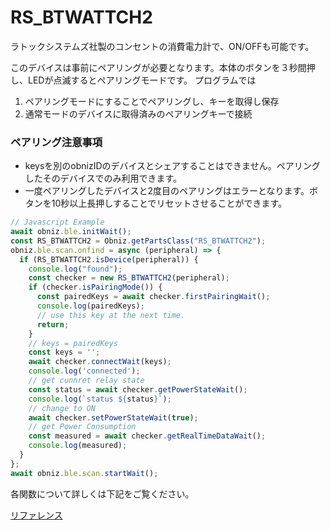# RS_BTWATTCH2
ラトックシステムズ社製のコンセントの消費電力計で、ON/OFFも可能です。

このデバイスは事前にペアリングが必要となります。本体のボタンを３秒間押し、LEDが点滅するとペアリングモードです。
プログラムでは

1. ペアリングモードにすることでペアリングし、キーを取得し保存
2. 通常モードのデバイスに取得済みのペアリングキーで接続

### ペアリング注意事項

- keysを別のobnizIDのデバイスとシェアすることはできません。ペアリングしたそのデバイスでのみ利用できます。
- 一度ペアリングしたデバイスと2度目のペアリングはエラーとなります。ボタンを10秒以上長押しすることでリセットさせることができます。


```javascript
// Javascript Example
await obniz.ble.initWait();
const RS_BTWATTCH2 = Obniz.getPartsClass("RS_BTWATTCH2");
obniz.ble.scan.onfind = async (peripheral) => {
  if (RS_BTWATTCH2.isDevice(peripheral)) {
    console.log("found");
    const checker = new RS_BTWATTCH2(peripheral);
    if (checker.isPairingMode()) {
      const pairedKeys = await checker.firstPairingWait();
      console.log(pairedKeys);
      // use this key at the next time.
      return;
    }
    // keys = pairedKeys
    const keys = '';
    await checker.connectWait(keys);
    console.log('connected');
    // get cunnret relay state
    const status = await checker.getPowerStateWait();
    console.log(`status ${status}`);
    // change to ON
    await checker.setPowerStateWait(true);
    // get Power Consumption
    const measured = await checker.getRealTimeDataWait();
    console.log(measured);
  }
};
await obniz.ble.scan.startWait();

```

各関数について詳しくは下記をご覧ください。

[リファレンス](https://obniz.github.io/obniz/obnizjs/interfaces/parts.rs_btwattch2.rs_btwattch2.html)
